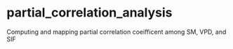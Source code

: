 # partial_correlation_analysis
Computing and mapping partial correlation coeifficent among SM, VPD, and SIF

